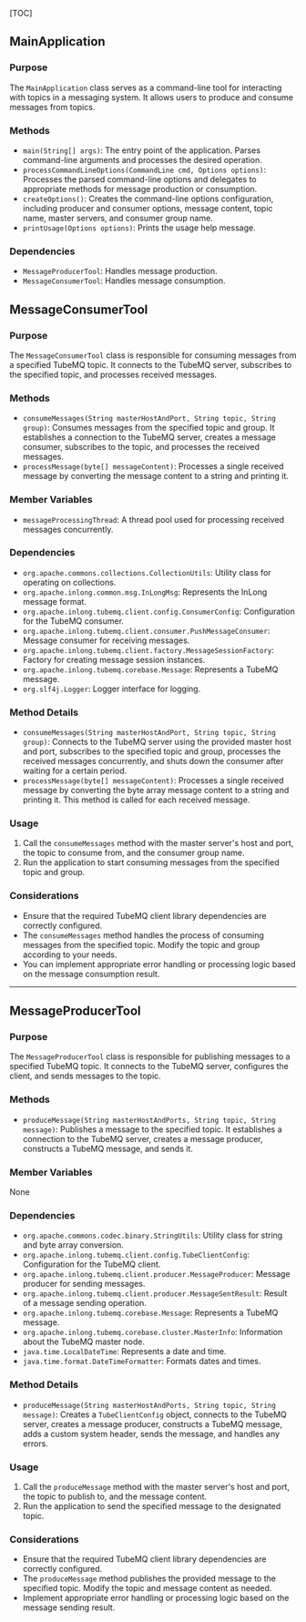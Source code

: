 [TOC]



## MainApplication

### Purpose

The `MainApplication` class serves as a command-line tool for interacting with topics in a messaging system. It allows users to produce and consume messages from topics.

### Methods

- `main(String[] args)`: The entry point of the application. Parses command-line arguments and processes the desired operation.
- `processCommandLineOptions(CommandLine cmd, Options options)`: Processes the parsed command-line options and delegates to appropriate methods for message production or consumption.
- `createOptions()`: Creates the command-line options configuration, including producer and consumer options, message content, topic name, master servers, and consumer group name.
- `printUsage(Options options)`: Prints the usage help message.

### Dependencies

- `MessageProducerTool`: Handles message production.
- `MessageConsumerTool`: Handles message consumption.



## MessageConsumerTool

### Purpose

The `MessageConsumerTool` class is responsible for consuming messages from a specified TubeMQ topic. It connects to the TubeMQ server, subscribes to the specified topic, and processes received messages.

### Methods

- `consumeMessages(String masterHostAndPort, String topic, String group)`: Consumes messages from the specified topic and group. It establishes a connection to the TubeMQ server, creates a message consumer, subscribes to the topic, and processes the received messages.
- `processMessage(byte[] messageContent)`: Processes a single received message by converting the message content to a string and printing it.

### Member Variables

- `messageProcessingThread`: A thread pool used for processing received messages concurrently.

### Dependencies

- `org.apache.commons.collections.CollectionUtils`: Utility class for operating on collections.
- `org.apache.inlong.common.msg.InLongMsg`: Represents the InLong message format.
- `org.apache.inlong.tubemq.client.config.ConsumerConfig`: Configuration for the TubeMQ consumer.
- `org.apache.inlong.tubemq.client.consumer.PushMessageConsumer`: Message consumer for receiving messages.
- `org.apache.inlong.tubemq.client.factory.MessageSessionFactory`: Factory for creating message session instances.
- `org.apache.inlong.tubemq.corebase.Message`: Represents a TubeMQ message.
- `org.slf4j.Logger`: Logger interface for logging.

### Method Details

- `consumeMessages(String masterHostAndPort, String topic, String group)`: Connects to the TubeMQ server using the provided master host and port, subscribes to the specified topic and group, processes the received messages concurrently, and shuts down the consumer after waiting for a certain period.
- `processMessage(byte[] messageContent)`: Processes a single received message by converting the byte array message content to a string and printing it. This method is called for each received message.

### Usage

1. Call the `consumeMessages` method with the master server's host and port, the topic to consume from, and the consumer group name.
2. Run the application to start consuming messages from the specified topic and group.

### Considerations

- Ensure that the required TubeMQ client library dependencies are correctly configured.
- The `consumeMessages` method handles the process of consuming messages from the specified topic. Modify the topic and group according to your needs.
- You can implement appropriate error handling or processing logic based on the message consumption result.

------

## MessageProducerTool

### Purpose

The `MessageProducerTool` class is responsible for publishing messages to a specified TubeMQ topic. It connects to the TubeMQ server, configures the client, and sends messages to the topic.

### Methods

- `produceMessage(String masterHostAndPorts, String topic, String message)`: Publishes a message to the specified topic. It establishes a connection to the TubeMQ server, creates a message producer, constructs a TubeMQ message, and sends it.

### Member Variables

None

### Dependencies

- `org.apache.commons.codec.binary.StringUtils`: Utility class for string and byte array conversion.
- `org.apache.inlong.tubemq.client.config.TubeClientConfig`: Configuration for the TubeMQ client.
- `org.apache.inlong.tubemq.client.producer.MessageProducer`: Message producer for sending messages.
- `org.apache.inlong.tubemq.client.producer.MessageSentResult`: Result of a message sending operation.
- `org.apache.inlong.tubemq.corebase.Message`: Represents a TubeMQ message.
- `org.apache.inlong.tubemq.corebase.cluster.MasterInfo`: Information about the TubeMQ master node.
- `java.time.LocalDateTime`: Represents a date and time.
- `java.time.format.DateTimeFormatter`: Formats dates and times.

### Method Details

- `produceMessage(String masterHostAndPorts, String topic, String message)`: Creates a `TubeClientConfig` object, connects to the TubeMQ server, creates a message producer, constructs a TubeMQ message, adds a custom system header, sends the message, and handles any errors.

### Usage

1. Call the `produceMessage` method with the master server's host and port, the topic to publish to, and the message content.
2. Run the application to send the specified message to the designated topic.

### Considerations

- Ensure that the required TubeMQ client library dependencies are correctly configured.
- The `produceMessage` method publishes the provided message to the specified topic. Modify the topic and message content as needed.
- Implement appropriate error handling or processing logic based on the message sending result.